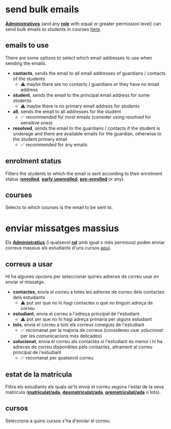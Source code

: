 # send bulk emails
[**Administratives**](../basics/roles.md#administrative) (and any [**role**](../basics/roles.md) with equal or greater permission level) 
can send bulk emails to students in courses [here](https://c4.xamfra.net/app/home/email).

## emails to use
There are some options to select which email addresses to use when sending the emails.
- **contacts**, sends the email to all email addresses of guardians / contacts of the students
  - ⚠️ maybe there are no contacts / guardians or they have no email address
- **student**, sends the email to the principal email address for some students
  - ⚠️ maybe there is no primary email address for students
- **all**, sends the email to all addresses for the student
  - ✅ recommended for most emails (consider using *resolved* for sensitive ones)
- **resolved**, sends the email to the guardians / contacts if the student is underage and there are available emails for the guardian, otherwise to the student primary email 
  - ✅ recommended for any emails

## enrolment status
Filters the students to which the email is sent according to their enrolment status 
([**enrolled**](../basics/enrolment_status.md#enrolled), 
[**early unenrolled**](../basics/enrolment_status.md#early-unenrolled), 
[**pre-enrolled**](../basics/enrolment_status.md#pre-enrolled) or any).


## courses
Selects to which courses is the email to be sent to.

# enviar missatges massius
Els [**Administratius**](../basics/roles.md#administratiu) (i qualsevol [**rol**](../basics/roles.md) amb igual o més permisos) 
poden enviar correus massius als estudiants d'uns cursos [aquí](https://c4.xamfra.net/app/home/email).

## correus a usar
Hi ha algunes opcions per seleccionar quines adreces de correu usar en enviar el missatge.
- **contactes**, envia el correu a totes les adreces de correu dels contactes dels estudiants
  - ⚠️ pot ser que no hi hagi contactes o que no tinguin adreça de correu
- **estudiant**, envia el correu a l'adreça principal de l'estudiant
  - ⚠️ pot ser que no hi hagi adreça primària per algunx estudiant
- **tots**, envia el correu a tots els correus coneguts de l'estudiant
  - ✅ recomanat per la majoria de correus (considereu usar *solucionat* per les comunicacions més delicades)
- **solucionat**, envia el correu als contactes si l'estudiant és menor i hi ha adreces de correu disponibles pels contactes, 
altrament al correu principal de l'estudiant 
  - ✅ recomanat per qualsevol correu

## estat de la matrícula
Filtra els estudiants als quals se'ls envia el correu segons l'estat de la seva matrícula 
([**matriculat/ada**](../basics/enrolment_status.md#matriculatada), 
[**desmatriculat/ada**](../basics/enrolment_status.md#desmatriculatada), 
[**prematriculat/ada**](../basics/enrolment_status.md#prematriculatada) o tots).

## cursos
Selecciona a quins cursos s'ha d'enviar el correu.
